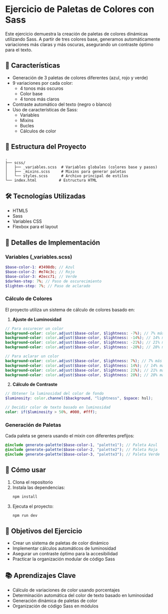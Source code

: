 # Ejercicio de Paletas de Colores con Sass

Este ejercicio demuestra la creación de paletas de colores dinámicas utilizando Sass. A partir de tres colores base, generamos automáticamente variaciones más claras y más oscuras, asegurando un contraste óptimo para el texto.

## 🎨 Características

- Generación de 3 paletas de colores diferentes (azul, rojo y verde)
- 9 variaciones por cada color:
  - 4 tonos más oscuros
  - Color base
  - 4 tonos más claros
- Contraste automático del texto (negro o blanco)
- Uso de características de Sass:
  - Variables
  - Mixins
  - Bucles
  - Cálculos de color

## 📁 Estructura del Proyecto

```
.
├── scss/
│   ├── _variables.scss  # Variables globales (colores base y pasos)
│   ├── _mixins.scss     # Mixins para generar paletas
│   └── styles.scss      # Archivo principal de estilos
└── index.html          # Estructura HTML
```

## 🛠️ Tecnologías Utilizadas

- HTML5
- Sass
- Variables CSS
- Flexbox para el layout

## 📝 Detalles de Implementación

### Variables (\_variables.scss)

```scss
$base-color-1: #3498db; // Azul
$base-color-2: #e74c3c; // Rojo
$base-color-3: #2ecc71; // Verde
$darken-step: 7%; // Paso de oscurecimiento
$lighten-step: 7%; // Paso de aclarado
```

### Cálculo de Colores

El proyecto utiliza un sistema de cálculo de colores basado en:

1. **Ajuste de Luminosidad**

```scss
// Para oscurecer un color
background-color: color.adjust($base-color, $lightness: -7%); // 7% más oscuro
background-color: color.adjust($base-color, $lightness: -14%); // 14% más oscuro
background-color: color.adjust($base-color, $lightness: -21%); // 21% más oscuro
background-color: color.adjust($base-color, $lightness: -28%); // 28% más oscuro

// Para aclarar un color
background-color: color.adjust($base-color, $lightness: 7%); // 7% más claro
background-color: color.adjust($base-color, $lightness: 14%); // 14% más claro
background-color: color.adjust($base-color, $lightness: 21%); // 21% más claro
background-color: color.adjust($base-color, $lightness: 28%); // 28% más claro
```

2. **Cálculo de Contraste**

```scss
// Obtener la luminosidad del color de fondo
$luminosity: color.channel($background, "lightness", $space: hsl);

// Decidir color de texto basado en luminosidad
color: if($luminosity > 50%, #000, #fff);
```

### Generación de Paletas

Cada paleta se genera usando el mixin con diferentes prefijos:

```scss
@include generate-palette($base-color-1, "palette1"); // Paleta Azul
@include generate-palette($base-color-2, "palette2"); // Paleta Roja
@include generate-palette($base-color-3, "palette3"); // Paleta Verde
```

## 🚀 Cómo usar

1. Clona el repositorio
2. Instala las dependencias:
   ```bash
   npm install
   ```
3. Ejecuta el proyecto:
   ```bash
   npm run dev
   ```

## 🎯 Objetivos del Ejercicio

- Crear un sistema de paletas de color dinámico
- Implementar cálculos automáticos de luminosidad
- Asegurar un contraste óptimo para la accesibilidad
- Practicar la organización modular de código Sass

## 📚 Aprendizajes Clave

- Cálculo de variaciones de color usando porcentajes
- Determinación automática del color de texto basado en luminosidad
- Generación dinámica de paletas de color
- Organización de código Sass en módulos
